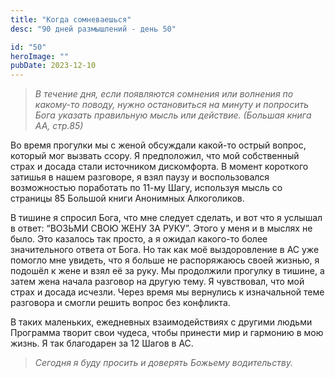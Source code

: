 ```yaml
---
title: "Когда сомневаешься"
desc: "90 дней размышлений - день 50"

id: "50"
heroImage: ""
pubDate: 2023-12-10
---
```

> _В течение дня, если появляются сомнения или волнения по какому-то поводу,
> нужно остановиться на минуту и попросить Бога указать правильную мысль или
> действие. (Большая книга АА, стр.85)_

Во время прогулки мы с женой обсуждали какой-то острый вопрос, который мог
вызвать ссору. Я предположил, что мой собственный страх и досада стали
источником дискомфорта. В момент короткого затишья в нашем разговоре, я взял
паузу и воспользовался возможностью поработать по 11-му Шагу, используя мысль
со страницы 85 Большой книги Анонимных Алкоголиков.

В тишине я спросил Бога, что мне следует сделать, и вот что я услышал в ответ:
“ВОЗЬМИ СВОЮ ЖЕНУ ЗА РУКУ”. Этого у меня и в мыслях не было. Это казалось так
просто, а я ожидал какого-то более значительного ответа от Бога. Но так как
моё выздоровление в АС уже помогло мне увидеть, что я больше не распоряжаюсь
своей жизнью, я подошёл к жене и взял её за руку. Мы продолжили прогулку в
тишине, а затем жена начала разговор на другую тему. Я чувствовал, что мой
страх и досада исчезли. Через время мы вернулись к изначальной теме разговора
и смогли решить вопрос без конфликта.

В таких маленьких, ежедневных взаимодействиях с другими людьми Программа
творит свои чудеса, чтобы принести мир и гармонию в мою жизнь. Я так
благодарен за 12 Шагов в АС.

> _Сегодня я буду просить и доверять Божьему водительству._

